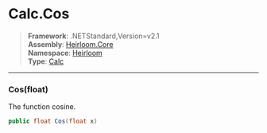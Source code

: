 # Calc.Cos

> **Framework**: .NETStandard,Version=v2.1  
> **Assembly**: [Heirloom.Core][0]  
> **Namespace**: [Heirloom][0]  
> **Type**: [Calc][1]

--------------------------------------------------------------------------------

### Cos(float)

The function cosine.

```cs
public float Cos(float x)
```

[0]: ../Heirloom.Core.md
[1]: Heirloom.Calc.md
